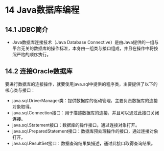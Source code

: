 # 14 Java数据库编程

## 14.1 JDBC简介
* Java数据库连接技术（Java Database Connective）是由Java提供的一组与平台无关的数据库的操作标准，本身由一组类与接口组成，并且在操作中将按照严格的顺序执行。

## 14.2 连接Oracle数据库
要进行数据库的连接操作，就要使用java.sql中提供的程序类，主要提供了以下的核心类与接口：
* java.sql.DriverManager类：提供数据库的驱动管理，主要负责数据库的连接对象取得。
* java.sql.Connection接口：用于描述数据库的连接，并且可以通过此接口关闭连接。
* java.sql.Statement接口：数据库的操作接口，通过连接对象打开。
* java.sql.PreparedStatement接口：数据库预处理操作的接口，通过连接对象打开。
* java.sql.ResultSet接口：数据查询结果集描述，通过此接口取得查询结果。

